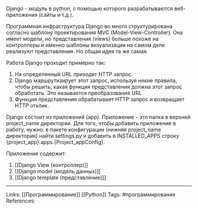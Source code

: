 Django - модуль в python, с помощью которого разрабатываются веб-приложения (сайты и т.д.).

Программная инфраструктура Django во много структурирована согласно шаблону проектирования MVC (Model-View-Controller). Она имеет модели, но представления (views) больше похоже на контроллеры и именно шаблоны визуализации на самом деле реализуют представления. Но общая идея та же самая.

Работа Django проходит примерно так:
1. На определенный URL приходит HTTP запрос.
2. Django маршрутизирует этот запрос, используя некие правила, чтобы решить, какая функция представления должна этот запрос обработать. Это называется преобразование URL.
3. Функция представления обрабатывает HTTP запрос и возвращает HTTP отклик.

Django состоит из приложений (app). Приложение - это папка в верхней project_name директории. Для того, чтобы добавить приложение в работу, нужно:
в пакете конфигурации (нижняя project_name директория) найти settings.py и добавить в INSTALLED_APPS строку {project_app}.apps.{Project_appConfig}. 

Приложение содержит: 
1. [[Django View (контроллер)]]
2. [[Django model (модель данных)]]
3. [[Django template (представление)]]
___
Links: [[Программирование]] [[Python]]
Tags: #программирование 
References: 